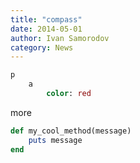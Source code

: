 ```yaml
---
title: "compass"
date: 2014-05-01
author: Ivan Samorodov
category: News
---
```


```sass
p
	a
		color: red
```
more

```ruby
def my_cool_method(message)
	puts message
end
```